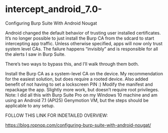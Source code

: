# intercept_android_7.0-

Configuring Burp Suite With Android Nougat

Android changed the default behavior of trusting user installed certificates. It’s no longer possible to just install the Burp CA from the sdcard to start intercepting app traffic. Unless otherwise specified, apps will now only trust system level CAs. The failure happens “invisibly” and is responsible for all the alerts I saw in Burp Suite.

There’s two ways to bypass this, and I’ll walk through them both.

Install the Burp CA as a system-level CA on the device. My recommendation for the easiest solution, but does require a rooted device. Also added benefit of not having to set a lockscreen PIN :)
Modify the manifest and repackage the app. Slightly more work, but doesn’t require root privileges.
Note: I did all this with Burp Suite Pro on my Windows 10 machine and am using an Android 7.1 (API25) Genymotion VM, but the steps should be applicable to any setup.

FOLLOW THIS LINK FOR INDETAILED OVERVIEW:

https://blog.ropnop.com/configuring-burp-suite-with-android-nougat/

